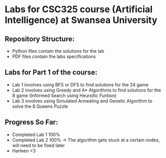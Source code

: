 # Labs for CSC325 course (Artificial Intelligence) at Swansea University

## Repository Structure:
* Python files contain the solutions for the lab
* PDF files contain the labs specifications

## Labs for Part 1 of the course:
* Lab 1 involves using BFS or DFS to find solutions for the 24 game
* Lab 2 involves using Greedy and A* Algorithms to find solutions for the 8 game (Informed Search using Heursitic Funtion)
* Lab 3 involves using Simulated Annealing and Genetic Algorithm to solve the 8 Queens Puzzle

## Progress So Far:
* Completed Lab 1 100%
* Completed Lab 2 100% -> The algorithm gets stuck at a certain nodes, will need to be fixed later
* Harleen <3
